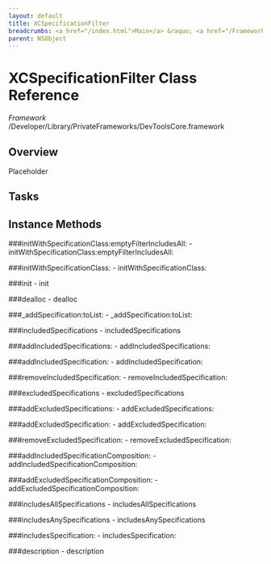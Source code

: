 ```yaml
---
layout: default
title: XCSpecificationFilter
breadcrumbs: <a href="/index.html">Main</a> &raquo; <a href="/Frameworks.html">Framework</a> &raquo; <a href="/Frameworks/DevToolsCore.html">DevToolsCore</a> &raquo; XCSpecificationFilter
parent: NSObject 
---
```

# XCSpecificationFilter Class Reference

*Framework* /Developer/Library/PrivateFrameworks/DevToolsCore.framework

## Overview

Placeholder

## Tasks

## Instance Methods

<a name="-initWithSpecificationClass:emptyFilterIncludesAll:"></a>
###initWithSpecificationClass:emptyFilterIncludesAll:
    - initWithSpecificationClass:emptyFilterIncludesAll:

<a name="-initWithSpecificationClass:"></a>
###initWithSpecificationClass:
    - initWithSpecificationClass:

<a name="-init"></a>
###init
    - init

<a name="-dealloc"></a>
###dealloc
    - dealloc

<a name="-_addSpecification:toList:"></a>
###_addSpecification:toList:
    - _addSpecification:toList:

<a name="-includedSpecifications"></a>
###includedSpecifications
    - includedSpecifications

<a name="-addIncludedSpecifications:"></a>
###addIncludedSpecifications:
    - addIncludedSpecifications:

<a name="-addIncludedSpecification:"></a>
###addIncludedSpecification:
    - addIncludedSpecification:

<a name="-removeIncludedSpecification:"></a>
###removeIncludedSpecification:
    - removeIncludedSpecification:

<a name="-excludedSpecifications"></a>
###excludedSpecifications
    - excludedSpecifications

<a name="-addExcludedSpecifications:"></a>
###addExcludedSpecifications:
    - addExcludedSpecifications:

<a name="-addExcludedSpecification:"></a>
###addExcludedSpecification:
    - addExcludedSpecification:

<a name="-removeExcludedSpecification:"></a>
###removeExcludedSpecification:
    - removeExcludedSpecification:

<a name="-addIncludedSpecificationComposition:"></a>
###addIncludedSpecificationComposition:
    - addIncludedSpecificationComposition:

<a name="-addExcludedSpecificationComposition:"></a>
###addExcludedSpecificationComposition:
    - addExcludedSpecificationComposition:

<a name="-includesAllSpecifications"></a>
###includesAllSpecifications
    - includesAllSpecifications

<a name="-includesAnySpecifications"></a>
###includesAnySpecifications
    - includesAnySpecifications

<a name="-includesSpecification:"></a>
###includesSpecification:
    - includesSpecification:

<a name="-description"></a>
###description
    - description

